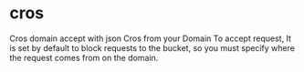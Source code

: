 # cros
Cros domain accept with json Cros from your Domain To accept request, It is set by default to block requests to the bucket, so you must specify where the request comes from on the domain.
